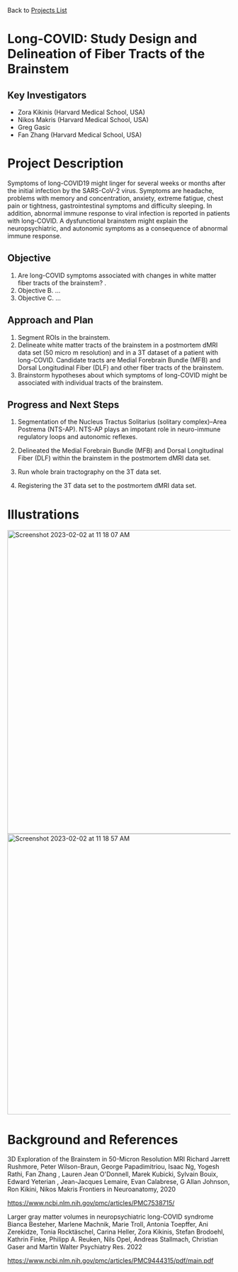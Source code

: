 Back to [Projects List](../../README.md#ProjectsList)

# Long-COVID: Study Design and Delineation of Fiber Tracts of the Brainstem

## Key Investigators

- Zora Kikinis (Harvard Medical School, USA)
- Nikos Makris (Harvard Medical School, USA)
- Greg Gasic
- Fan Zhang (Harvard Medical School, USA)


# Project Description

Symptoms of long-COVID19 might linger for several weeks or months after the initial infection by the SARS-CoV-2 virus. Symptoms are headache, problems with memory and concentration, anxiety, extreme fatigue, chest pain or tightness, gastrointestinal symptoms and difficulty sleeping. In addition, abnormal immune response to viral infection is reported in patients with long-COVID. A dysfunctional brainstem might explain the neuropsychiatric, and autonomic symptoms as a consequence of abnormal immune response.

## Objective

<!--  . -->

1. Are long-COVID symptoms associated with changes in white matter fiber tracts of the brainstem? .
1. Objective B. ...
1. Objective C. ...

## Approach and Plan

<!-- Describe here HOW you would like to achieve the objectives stated above. -->

1. Segment ROIs in the brainstem.
2. Delineate white matter tracts of the brainstem in a postmortem dMRI data set (50 micro m resolution) and in a 3T dataset of a patient with long-COVID. Candidate tracts are Medial Forebrain Bundle (MFB) and Dorsal Longitudinal Fiber (DLF) and other fiber tracts of the brainstem.
3. Brainstorm hypotheses about which symptoms of long-COVID might be associated with individual tracts of the brainstem.

## Progress and Next Steps

<!-- Update this section as you make progress, describing of what you have ACTUALLY DONE. If there are specific steps that you could not complete then you can describe them here, too. -->

1. Segmentation of the Nucleus Tractus Solitarius (solitary complex)–Area Postrema (NTS-AP).
NTS-AP plays an impotant role in neuro-immune regulatory loops and autonomic reflexes.

2. Delineated the Medial Forebrain Bundle (MFB) and Dorsal Longitudinal Fiber (DLF) within the brainstem in the postmortem dMRI data set.
3. Run whole brain tractography on the 3T data set.
4. Registering the 3T data set to the postmortem dMRI data set.

# Illustrations

<!-- Add pictures and links to videos that demonstrate what has been accomplished.
![Description of picture](Example2.jpg)
![Some more images](Example2.jpg)
--><img width="685" alt="Screenshot 2023-02-02 at 11 18 07 AM" src="https://user-images.githubusercontent.com/47013972/216312288-9c8fb75d-6269-44a8-98b1-8040ab6d606b.png">

<img width="633" alt="Screenshot 2023-02-02 at 11 18 57 AM" src="https://user-images.githubusercontent.com/47013972/216312377-5510cfbf-b310-43e9-aac7-7242976e8475.png">


# Background and References

3D Exploration of the Brainstem in 50-Micron Resolution MRI
Richard Jarrett Rushmore, Peter Wilson-Braun, George Papadimitriou, Isaac Ng, Yogesh Rathi, Fan Zhang , Lauren Jean O'Donnell, Marek Kubicki, Sylvain Bouix, Edward Yeterian , Jean-Jacques Lemaire, Evan Calabrese, G Allan Johnson, Ron Kikini, Nikos Makris
Frontiers in Neuroanatomy, 2020

https://www.ncbi.nlm.nih.gov/pmc/articles/PMC7538715/


Larger gray matter volumes in neuropsychiatric long-COVID syndrome
Bianca Besteher, Marlene Machnik, Marie Troll, Antonia Toepffer, Ani Zerekidze, Tonia Rocktäschel, Carina Heller, Zora Kikinis, Stefan Brodoehl, Kathrin Finke, Philipp A. Reuken, Nils Opel, Andreas Stallmach, Christian Gaser and Martin Walter
Psychiatry Res. 2022

https://www.ncbi.nlm.nih.gov/pmc/articles/PMC9444315/pdf/main.pdf
